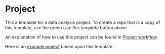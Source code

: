 # Project 

This a template for a data analysis project. To create a repo that is a copy of this template, use the green _Use this template_ button above.

An explanation of how to use this project can be found in [Project workflow](https://dcl-workflow.stanford.edu/project-workflow.html). 

Here is an [example project](https://github.com/dcl-docs/project-example) based upon this template.
